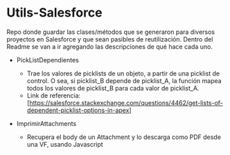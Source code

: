 # Utils-Salesforce

Repo donde guardar las clases/métodos que se generaron para diversos proyectos en Salesforce y que sean pasibles de reutilización. Dentro del Readme se van a ir agregando las descripciones de qué hace cada uno.


- PickListDependientes
  - Trae los valores de picklists de un objeto, a partir de una picklist de control. O sea, si picklist_B depende de picklist_A, la función mapea todos los valores de picklist_B para cada valor de picklist_A.
  - Link de referencia: [https://salesforce.stackexchange.com/questions/4462/get-lists-of-dependent-picklist-options-in-apex]
 
- ImprimirAttachments
  - Recupera el body de un Attachment y lo descarga como PDF desde una VF, usando Javascript
